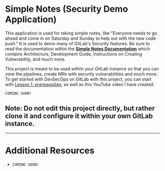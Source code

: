 # Simple Notes (Security Demo Application)

This application is used for taking simple notes, like "Everyone needs to go ahead and come in on Saturday and Sunday to help out with the new code push." It is used to demo many of GitLab's Security features. Be sure to read the documentation within the [**Simple Notes Documentation**](https://tech-marketing.gitlab.io/devsecops/initech/simple-notes/) which contains Architecture, Development Guide, Instructions on Creating Vulnerability, and much more.

This project is meant to be used within your GitLab instance so that you can view the pipelines, create MRs with security vulnerabilities and much more. To get started with DevSecOps on GitLab with this project, you can start with [Lesson 1, prerequisites](https://tech-marketing.gitlab.io/devsecops/initech/simple-notes/getting_started/lesson_1_prerequisites/), as well as this YouTube video I have created:

`COMING SOON!`

## **Note: Do not edit this project directly, but rather clone it and configure it within your own GitLab instance.**

---

# Additional Resources

* `COMING SOON!`
